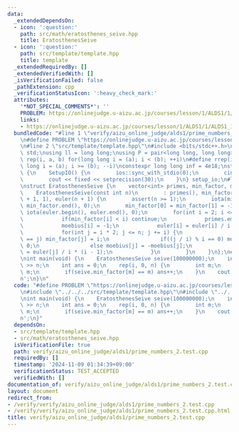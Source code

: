 ```yaml
---
data:
  _extendedDependsOn:
  - icon: ':question:'
    path: src/math/eratosthenes_seive.hpp
    title: EratosthenesSeive
  - icon: ':question:'
    path: src/template/template.hpp
    title: template
  _extendedRequiredBy: []
  _extendedVerifiedWith: []
  _isVerificationFailed: false
  _pathExtension: cpp
  _verificationStatusIcon: ':heavy_check_mark:'
  attributes:
    '*NOT_SPECIAL_COMMENTS*': ''
    PROBLEM: https://onlinejudge.u-aizu.ac.jp/courses/lesson/1/ALDS1/1/ALDS1_1_C
    links:
    - https://onlinejudge.u-aizu.ac.jp/courses/lesson/1/ALDS1/1/ALDS1_1_C
  bundledCode: "#line 1 \"verify/aizu_online_judge/alds1/prime_numbers_2.test.cpp\"\
    \n#define PROBLEM \"https://onlinejudge.u-aizu.ac.jp/courses/lesson/1/ALDS1/1/ALDS1_1_C\"\
    \n#line 2 \"src/template/template.hpp\"\n#include <bits/stdc++.h>\nusing namespace\
    \ std;\nusing ll = long long;\nusing P = pair<long long, long long>;\n#define\
    \ rep(i, a, b) for(long long i = (a); i < (b); ++i)\n#define rrep(i, a, b) for(long\
    \ long i = (a); i >= (b); --i)\nconstexpr long long inf = 4e18;\nstruct SetupIO\
    \ {\n    SetupIO() {\n        ios::sync_with_stdio(0);\n        cin.tie(0);\n\
    \        cout << fixed << setprecision(30);\n    }\n} setup_io;\n#line 3 \"src/math/eratosthenes_seive.hpp\"\
    \nstruct EratosthenesSeive {\n    vector<int> primes, min_factor, moebius, euler;\n\
    \    EratosthenesSeive(const int n)\n        : primes(), min_factor(n + 1), moebius(n\
    \ + 1, 1), euler(n + 1) {\n        assert(n >= 1);\n        iota(min_factor.begin(),\
    \ min_factor.end(), 0);\n        min_factor[0] = min_factor[1] = -1;\n       \
    \ iota(euler.begin(), euler.end(), 0);\n        for(int i = 2; i <= n; ++i) {\n\
    \            if(min_factor[i] < i) continue;\n            primes.emplace_back(i);\n\
    \            moebius[i] = -1;\n            euler[i] = euler[i] / i * (i - 1);\n\
    \            for(int j = i * 2; j <= n; j += i) {\n                if(min_factor[j]\
    \ == j) min_factor[j] = i;\n                if((j / i) % i == 0) moebius[j] =\
    \ 0;\n                else moebius[j] = -moebius[j];\n                euler[j]\
    \ = euler[j] / i * (i - 1);\n            }\n        }\n    }\n};\n#line 4 \"verify/aizu_online_judge/alds1/prime_numbers_2.test.cpp\"\
    \nint main(void) {\n    EratosthenesSeive seive(100000000);\n    int n;\n    cin\
    \ >> n;\n    int ans = 0;\n    rep(i, 0, n) {\n        int m;\n        cin >>\
    \ m;\n        if(seive.min_factor[m] == m) ans++;\n    }\n    cout << ans << '\\\
    n';\n}\n"
  code: "#define PROBLEM \"https://onlinejudge.u-aizu.ac.jp/courses/lesson/1/ALDS1/1/ALDS1_1_C\"\
    \n#include \"../../../src/template/template.hpp\"\n#include \"../../../src/math/eratosthenes_seive.hpp\"\
    \nint main(void) {\n    EratosthenesSeive seive(100000000);\n    int n;\n    cin\
    \ >> n;\n    int ans = 0;\n    rep(i, 0, n) {\n        int m;\n        cin >>\
    \ m;\n        if(seive.min_factor[m] == m) ans++;\n    }\n    cout << ans << '\\\
    n';\n}"
  dependsOn:
  - src/template/template.hpp
  - src/math/eratosthenes_seive.hpp
  isVerificationFile: true
  path: verify/aizu_online_judge/alds1/prime_numbers_2.test.cpp
  requiredBy: []
  timestamp: '2024-11-09 01:34:39+09:00'
  verificationStatus: TEST_ACCEPTED
  verifiedWith: []
documentation_of: verify/aizu_online_judge/alds1/prime_numbers_2.test.cpp
layout: document
redirect_from:
- /verify/verify/aizu_online_judge/alds1/prime_numbers_2.test.cpp
- /verify/verify/aizu_online_judge/alds1/prime_numbers_2.test.cpp.html
title: verify/aizu_online_judge/alds1/prime_numbers_2.test.cpp
---
```

